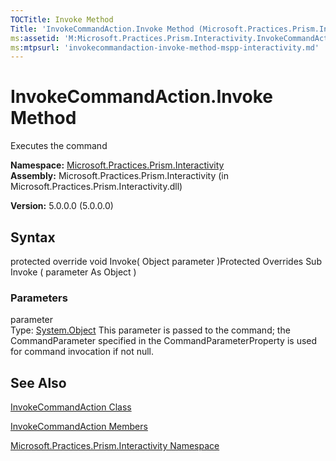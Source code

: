 ```yaml
---
TOCTitle: Invoke Method
Title: 'InvokeCommandAction.Invoke Method (Microsoft.Practices.Prism.Interactivity)'
ms:assetid: 'M:Microsoft.Practices.Prism.Interactivity.InvokeCommandAction.Invoke(System.Object)'
ms:mtpsurl: 'invokecommandaction-invoke-method-mspp-interactivity.md'
---
```


# InvokeCommandAction.Invoke Method

Executes the command

**Namespace:** [Microsoft.Practices.Prism.Interactivity](https://msdn.microsoft.com/library/microsoft.practices.prism.interactivity)
**Assembly:** Microsoft.Practices.Prism.Interactivity (in Microsoft.Practices.Prism.Interactivity.dll)

**Version:** 5.0.0.0 (5.0.0.0)

## Syntax
protected override void Invoke( Object parameter )Protected Overrides Sub Invoke ( parameter As Object )

### Parameters

parameter  
Type: [System.Object](http://msdn.microsoft.com/en-us/library/e5kfa45b)
This parameter is passed to the command; the CommandParameter specified in the CommandParameterProperty is used for command invocation if not null.

## See Also
[InvokeCommandAction Class](https://msdn.microsoft.com/library/microsoft.practices.prism.interactivity.invokecommandaction)

[InvokeCommandAction Members](https://msdn.microsoft.com/allmembers.t:microsoft.practices.prism.interactivity.invokecommandaction)

[Microsoft.Practices.Prism.Interactivity Namespace](https://msdn.microsoft.com/library/microsoft.practices.prism.interactivity)
